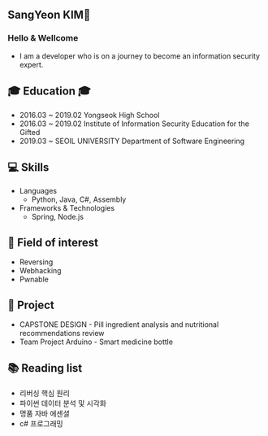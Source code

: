 ## SangYeon KIM👋
### Hello & Wellcome
* I am a developer who is on a journey to become an information security expert.

## 🎓 Education 🎓
* 2016.03 ~ 2019.02 Yongseok High School
* 2016.03 ~ 2019.02 Institute of Information Security Education for the Gifted 
* 2019.03 ~ SEOIL UNIVERSITY Department of Software Engineering

## 💻 Skills
* Languages
  * Python, Java, C#, Assembly
* Frameworks & Technologies
  * Spring, Node.js

## 🔎 Field of interest
* Reversing
* Webhacking
* Pwnable

## 📁 Project
* CAPSTONE DESIGN - Pill ingredient analysis and nutritional recommendations review
* Team Project Arduino - Smart medicine bottle

## 📚 Reading list
* 리버싱 핵심 원리
* 파이썬 데이터 분석 및 시각화
* 명품 자바 에센셜
* c# 프로그래밍

